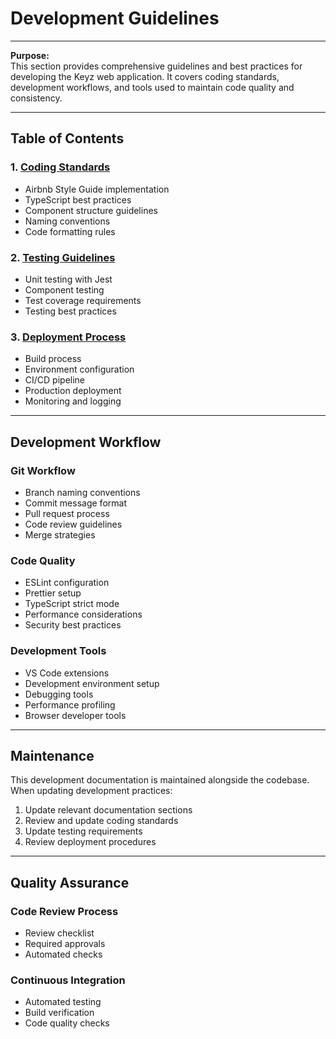 # Development Guidelines

---

**Purpose:**  
This section provides comprehensive guidelines and best practices for developing the Keyz web application. It covers coding standards, development workflows, and tools used to maintain code quality and consistency.

---

## Table of Contents

### 1. [Coding Standards](./coding-standards.md)
- Airbnb Style Guide implementation
- TypeScript best practices
- Component structure guidelines
- Naming conventions
- Code formatting rules

### 2. [Testing Guidelines](./testing.md)
- Unit testing with Jest
- Component testing
- Test coverage requirements
- Testing best practices

### 3. [Deployment Process](../../deploy.md)
- Build process
- Environment configuration
- CI/CD pipeline
- Production deployment
- Monitoring and logging

---

## Development Workflow

### Git Workflow
- Branch naming conventions
- Commit message format
- Pull request process
- Code review guidelines
- Merge strategies

### Code Quality
- ESLint configuration
- Prettier setup
- TypeScript strict mode
- Performance considerations
- Security best practices

### Development Tools
- VS Code extensions
- Development environment setup
- Debugging tools
- Performance profiling
- Browser developer tools

---

## Maintenance

This development documentation is maintained alongside the codebase. When updating development practices:
1. Update relevant documentation sections
2. Review and update coding standards
3. Update testing requirements
4. Review deployment procedures

---

## Quality Assurance

### Code Review Process
- Review checklist
- Required approvals
- Automated checks

### Continuous Integration
- Automated testing
- Build verification
- Code quality checks
